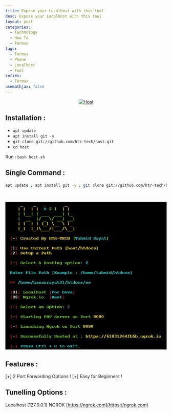 ```yaml
---
title: Expose your LocalHost with this tool
desc: Expose your LocalHost with this tool
layout: post
categories:
  - Technology
  - How To
  - Termux
tags:
  - Termux
  - Phone
  - Localhost
  - Tool
series:
  - Termux
usemathjax: false
---
```


<p align="center">
<a href="#"><img title="Host" src="https://raw.githubusercontent.com/htr-tech/release-download/master/images/banner/host.png"></a>
</p>

## Installation :

* `apt update`
* `apt install git -y`
* `git clone git://github.com/htr-tech/host.git`
* `cd host`

Run : `bash host.sh`

## Single Command :
```bash
apt update ; apt install git -y ; git clone git://github.com/htr-tech/host.git ; cd host ; bash host.sh
```
<br>
<p align="center">
<img src="https://raw.githubusercontent.com/htr-tech/release-download/master/images/host.png"/> </p>

## Features : 

[+] 2 Port Forwarding Options !
[+] Easy for Beginners !

## Tunelling Options :

Localhost (127.0.0.1)
NGROK [https://ngrok.com](https://ngrok.com)
